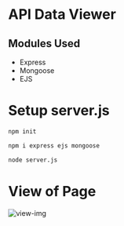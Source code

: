 # API Data Viewer
## Modules Used
- Express
- Mongoose
- EJS

# Setup server.js
```bash
npm init
```
```bash
npm i express ejs mongoose
```
```bash
node server.js
```

# View of Page
![view-img](/../cyber/imgs/view-img.png?raw=true "API Viewer")
